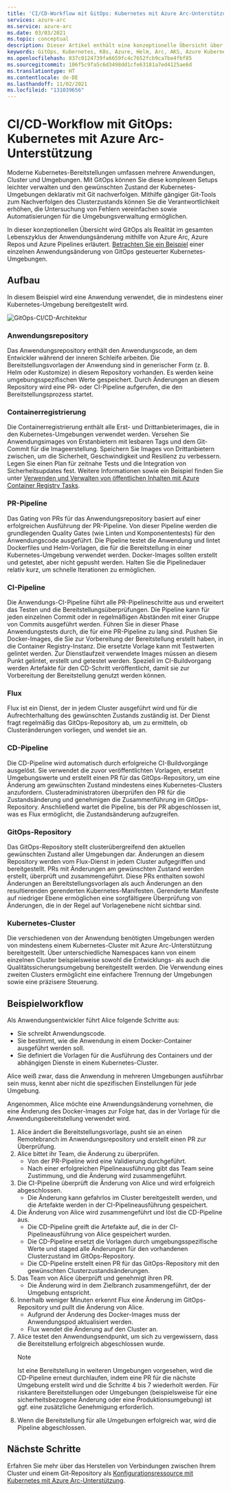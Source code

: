 ```yaml
---
title: 'CI/CD-Workflow mit GitOps: Kubernetes mit Azure Arc-Unterstützung'
services: azure-arc
ms.service: azure-arc
ms.date: 03/03/2021
ms.topic: conceptual
description: Dieser Artikel enthält eine konzeptionelle Übersicht über einen CI/CD-Workflow mit GitOps.
keywords: GitOps, Kubernetes, K8s, Azure, Helm, Arc, AKS, Azure Kubernetes Service, Container, CI, CD, Azure DevOps
ms.openlocfilehash: 837c0124739fa6659fc4c7652fcb9ca7be4fbf85
ms.sourcegitcommit: 106f5c9fa5c6d3498dd1cfe63181a7ed4125ae6d
ms.translationtype: HT
ms.contentlocale: de-DE
ms.lasthandoff: 11/02/2021
ms.locfileid: "131039656"
---
```

# <a name="cicd-workflow-using-gitops---azure-arc-enabled-kubernetes"></a>CI/CD-Workflow mit GitOps: Kubernetes mit Azure Arc-Unterstützung

Moderne Kubernetes-Bereitstellungen umfassen mehrere Anwendungen, Cluster und Umgebungen. Mit GitOps können Sie diese komplexen Setups leichter verwalten und den gewünschten Zustand der Kubernetes-Umgebungen deklarativ mit Git nachverfolgen. Mithilfe gängiger Git-Tools zum Nachverfolgen des Clusterzustands können Sie die Verantwortlichkeit erhöhen, die Untersuchung von Fehlern vereinfachen sowie Automatisierungen für die Umgebungsverwaltung ermöglichen.

In dieser konzeptionellen Übersicht wird GitOps als Realität im gesamten Lebenszyklus der Anwendungsänderung mithilfe von Azure Arc, Azure Repos und Azure Pipelines erläutert. [Betrachten Sie ein Beispiel](#example-workflow) einer einzelnen Anwendungsänderung von GitOps gesteuerter Kubernetes-Umgebungen.

## <a name="architecture"></a>Aufbau

In diesem Beispiel wird eine Anwendung verwendet, die in mindestens einer Kubernetes-Umgebung bereitgestellt wird.

![GitOps-CI/CD-Architektur](./media/gitops-arch.png)

### <a name="application-repo"></a>Anwendungsrepository
Das Anwendungsrepository enthält den Anwendungscode, an dem Entwickler während der inneren Schleife arbeiten. Die Bereitstellungsvorlagen der Anwendung sind in generischer Form (z. B. Helm oder Kustomize) in diesem Repository vorhanden. Es werden keine umgebungsspezifischen Werte gespeichert. Durch Änderungen an diesem Repository wird eine PR- oder CI-Pipeline aufgerufen, die den Bereitstellungsprozess startet.
### <a name="container-registry"></a>Containerregistrierung
Die Containerregistrierung enthält alle Erst- und Drittanbieterimages, die in den Kubernetes-Umgebungen verwendet werden. Versehen Sie Anwendungsimages von Erstanbietern mit lesbaren Tags und dem Git-Commit für die Imageerstellung. Speichern Sie Images von Drittanbietern zwischen, um die Sicherheit, Geschwindigkeit und Resilienz zu verbessern. Legen Sie einen Plan für zeitnahe Tests und die Integration von Sicherheitsupdates fest. Weitere Informationen sowie ein Beispiel finden Sie unter [Verwenden und Verwalten von öffentlichen Inhalten mit Azure Container Registry Tasks](../../container-registry/tasks-consume-public-content.md).
### <a name="pr-pipeline"></a>PR-Pipeline
Das Gating von PRs für das Anwendungsrepository basiert auf einer erfolgreichen Ausführung der PR-Pipeline. Von dieser Pipeline werden die grundlegenden Quality Gates (wie Linten und Komponententests) für den Anwendungscode ausgeführt. Die Pipeline testet die Anwendung und lintet Dockerfiles und Helm-Vorlagen, die für die Bereitstellung in einer Kubernetes-Umgebung verwendet werden. Docker-Images sollten erstellt und getestet, aber nicht gepusht werden. Halten Sie die Pipelinedauer relativ kurz, um schnelle Iterationen zu ermöglichen.
### <a name="ci-pipeline"></a>CI-Pipeline
Die Anwendungs-CI-Pipeline führt alle PR-Pipelineschritte aus und erweitert das Testen und die Bereitstellungsüberprüfungen. Die Pipeline kann für jeden einzelnen Commit oder in regelmäßigen Abständen mit einer Gruppe von Commits ausgeführt werden. Führen Sie in dieser Phase Anwendungstests durch, die für eine PR-Pipeline zu lang sind. Pushen Sie Docker-Images, die Sie zur Vorbereitung der Bereitstellung erstellt haben, in die Container Registry-Instanz. Die ersetzte Vorlage kann mit Testwerten gelintet werden. Zur Dienstlaufzeit verwendete Images müssen an diesem Punkt gelintet, erstellt und getestet werden. Speziell im CI-Buildvorgang werden Artefakte für den CD-Schritt veröffentlicht, damit sie zur Vorbereitung der Bereitstellung genutzt werden können.
### <a name="flux"></a>Flux
Flux ist ein Dienst, der in jedem Cluster ausgeführt wird und für die Aufrechterhaltung des gewünschten Zustands zuständig ist. Der Dienst fragt regelmäßig das GitOps-Repository ab, um zu ermitteln, ob Clusteränderungen vorliegen, und wendet sie an.
### <a name="cd-pipeline"></a>CD-Pipeline
Die CD-Pipeline wird automatisch durch erfolgreiche CI-Buildvorgänge ausgelöst. Sie verwendet die zuvor veröffentlichten Vorlagen, ersetzt Umgebungswerte und erstellt einen PR für das GitOps-Repository, um eine Änderung am gewünschten Zustand mindestens eines Kubernetes-Clusters anzufordern. Clusteradministratoren überprüfen den PR für die Zustandsänderung und genehmigen die Zusammenführung im GitOps-Repository. Anschließend wartet die Pipeline, bis der PR abgeschlossen ist, was es Flux ermöglicht, die Zustandsänderung aufzugreifen.
### <a name="gitops-repo"></a>GitOps-Repository
Das GitOps-Repository stellt clusterübergreifend den aktuellen gewünschten Zustand aller Umgebungen dar. Änderungen an diesem Repository werden vom Flux-Dienst in jedem Cluster aufgegriffen und bereitgestellt. PRs mit Änderungen am gewünschten Zustand werden erstellt, überprüft und zusammengeführt. Diese PRs enthalten sowohl Änderungen an Bereitstellungsvorlagen als auch Änderungen an den resultierenden gerenderten Kubernetes-Manifesten. Gerenderte Manifeste auf niedriger Ebene ermöglichen eine sorgfältigere Überprüfung von Änderungen, die in der Regel auf Vorlagenebene nicht sichtbar sind.
### <a name="kubernetes-clusters"></a>Kubernetes-Cluster
Die verschiedenen von der Anwendung benötigten Umgebungen werden von mindestens einem Kubernetes-Cluster mit Azure Arc-Unterstützung bereitgestellt. Über unterschiedliche Namespaces kann von einem einzelnen Cluster beispielsweise sowohl die Entwicklungs- als auch die Qualitätssicherungsumgebung bereitgestellt werden. Die Verwendung eines zweiten Clusters ermöglicht eine einfachere Trennung der Umgebungen sowie eine präzisere Steuerung.
## <a name="example-workflow"></a>Beispielworkflow
Als Anwendungsentwickler führt Alice folgende Schritte aus:
* Sie schreibt Anwendungscode.
* Sie bestimmt, wie die Anwendung in einem Docker-Container ausgeführt werden soll.
* Sie definiert die Vorlagen für die Ausführung des Containers und der abhängigen Dienste in einem Kubernetes-Cluster.

Alice weiß zwar, dass die Anwendung in mehreren Umgebungen ausführbar sein muss, kennt aber nicht die spezifischen Einstellungen für jede Umgebung.

Angenommen, Alice möchte eine Anwendungsänderung vornehmen, die eine Änderung des Docker-Images zur Folge hat, das in der Vorlage für die Anwendungsbereitstellung verwendet wird.

1. Alice ändert die Bereitstellungsvorlage, pusht sie an einen Remotebranch im Anwendungsrepository und erstellt einen PR zur Überprüfung.
2. Alice bittet ihr Team, die Änderung zu überprüfen.
    * Von der PR-Pipeline wird eine Validierung durchgeführt.
    * Nach einer erfolgreichen Pipelineausführung gibt das Team seine Zustimmung, und die Änderung wird zusammengeführt.
3. Die CI-Pipeline überprüft die Änderung von Alice und wird erfolgreich abgeschlossen.
    * Die Änderung kann gefahrlos im Cluster bereitgestellt werden, und die Artefakte werden in der CI-Pipelineausführung gespeichert.
4. Die Änderung von Alice wird zusammengeführt und löst die CD-Pipeline aus.
    * Die CD-Pipeline greift die Artefakte auf, die in der CI-Pipelineausführung von Alice gespeichert wurden.
    * Die CD-Pipeline ersetzt die Vorlagen durch umgebungsspezifische Werte und staged alle Änderungen für den vorhandenen Clusterzustand im GitOps-Repository.
    * Die CD-Pipeline erstellt einen PR für das GitOps-Repository mit den gewünschten Clusterzustandsänderungen.
5. Das Team von Alice überprüft und genehmigt ihren PR.
    * Die Änderung wird in dem Zielbranch zusammengeführt, der der Umgebung entspricht.
6. Innerhalb weniger Minuten erkennt Flux eine Änderung im GitOps-Repository und pullt die Änderung von Alice.
    * Aufgrund der Änderung des Docker-Images muss der Anwendungspod aktualisiert werden.
    * Flux wendet die Änderung auf den Cluster an.
7. Alice testet den Anwendungsendpunkt, um sich zu vergewissern, dass die Bereitstellung erfolgreich abgeschlossen wurde.
   > [!NOTE]
   > Ist eine Bereitstellung in weiteren Umgebungen vorgesehen, wird die CD-Pipeline erneut durchlaufen, indem eine PR für die nächste Umgebung erstellt wird und die Schritte 4 bis 7 wiederholt werden. Für riskantere Bereitstellungen oder Umgebungen (beispielsweise für eine sicherheitsbezogene Änderung oder eine Produktionsumgebung) ist ggf. eine zusätzliche Genehmigung erforderlich.
8.  Wenn die Bereitstellung für alle Umgebungen erfolgreich war, wird die Pipeline abgeschlossen.

## <a name="next-steps"></a>Nächste Schritte
Erfahren Sie mehr über das Herstellen von Verbindungen zwischen Ihrem Cluster und einem Git-Repository als [Konfigurationsressource mit Kubernetes mit Azure Arc-Unterstützung](./conceptual-configurations.md).
